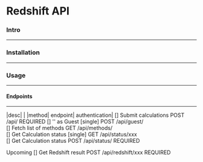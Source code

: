 # Redshift API

### Intro
---------------------

### Installation
---------------------

### Usage
---------------------

#### Endpoints
---------------------
|desc|                    |       |method|        endpoint|         authentication|
[]  Submit calculations             POST            /api/               REQUIRED
[]  '' as Guest           [single]  POST            /api/guest/                 
[] Fetch list of methods            GET             /api/methods/               
[] Get Calculation status [single]  GET             /api/status/xxx             
[] Get Calculation status           POST            /api/status/        REQUIRED

Upcoming
[] Get Redshift result      POST            /api/redshift/xxx           REQUIRED
